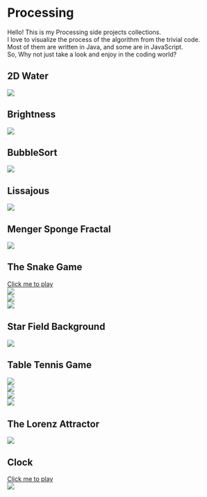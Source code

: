 # Processing  
Hello! This is my Processing side projects collections.   
I love to visualize the process of the algorithm from the trivial code.  
Most of them are written in Java, and some are in JavaScript.  
So, Why not just take a look and enjoy in the coding world?  

## 2D Water  
![](https://github.com/Shanda1020/Processing/blob/master/2D_Water/2D_water.JPG?raw=true)  
  
## Brightness  
![](https://github.com/Shanda1020/Processing/blob/master/Brightness/sketch_Brightness.JPG?raw=true)  
  
## BubbleSort  
![](https://github.com/Shanda1020/Processing/blob/master/BubbleSort/Sorting.JPG?raw=true)  
  
## Lissajous  
![](https://github.com/Shanda1020/Processing/blob/master/Lissajous/lissajous.gif?raw=true)   
    
## Menger Sponge Fractal  
![](https://github.com/Shanda1020/Processing/blob/master/Menger_Sponge_Fractal/Memger_Sponge.JPG?raw=true)  
  
## The Snake Game  
[Click me to play](https://shanda1020.github.io/Processing/Snake_2_0/index.html)  
![](https://github.com/Shanda1020/Processing/blob/master/Snake_2_0/snake01.JPG?raw=true)  
![](https://github.com/Shanda1020/Processing/blob/master/Snake_2_0/snake02.JPG?raw=true)  
![](https://github.com/Shanda1020/Processing/blob/master/Snake_2_0/snake03.JPG?raw=true)  
   
## Star Field Background   
![](https://github.com/Shanda1020/Processing/blob/master/Starfield/Starfield.JPG?raw=true)
  
## Table Tennis Game   
![](https://github.com/Shanda1020/Processing/blob/master/Table_Tennis/TableTennis_1.JPG?raw=true)  
![](https://github.com/Shanda1020/Processing/blob/master/Table_Tennis/TableTennis_2.JPG?raw=true)  
![](https://github.com/Shanda1020/Processing/blob/master/Table_Tennis/TableTennis_3.JPG?raw=true)  
![](https://github.com/Shanda1020/Processing/blob/master/Table_Tennis/TableTennis_4.JPG?raw=true)  
  
## The Lorenz Attractor   
![](https://github.com/Shanda1020/Processing/blob/master/The_Lorenz_Attractor/The_Lorenz_Attractor.JPG?raw=true)  
    
## Clock
[Click me to play](https://shanda1020.github.io/Processing/clock/index.html)   
![](https://github.com/Shanda1020/Processing/blob/master/clock/clock.JPG?raw=true)  
  

